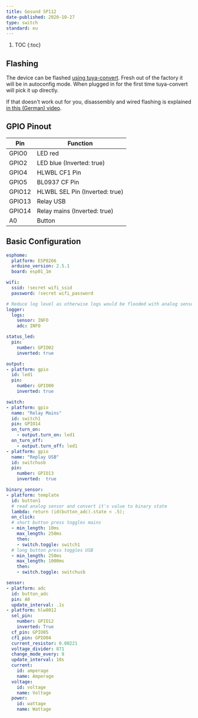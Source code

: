 ```yaml
---
title: Gosund SP112
date-published: 2020-10-27
type: switch
standard: eu
---
```


1. TOC
{:toc}

## Flashing

The device can be flashed [using tuya-convert](#tuya-convert). Fresh out of the factory it will be in autoconfig mode. When plugged in for the first time tuya-convert will pick it up directly.

If that doesn't work out for you, disassembly and wired flashing is explained [in this (German) video](https://www.youtube.com/watch?v=hfYFB1UENTQ).

## GPIO Pinout

| Pin     | Function                           |
|---------|------------------------------------|
| GPIO0   | LED red                            |
| GPIO2   | LED blue (Inverted: true)          |
| GPIO4   | HLWBL CF1 Pin                      |
| GPIO5   | BL0937 CF Pin                      |
| GPIO12  | HLWBL SEL Pin (Inverted: true)     |
| GPIO13  | Relay USB                          |
| GPIO14  | Relay mains (Inverted: true)       |
| A0      | Button                             |

## Basic Configuration

```yaml
esphome:
  platform: ESP8266
  arduino_version: 2.5.1
  board: esp01_1m

wifi:
  ssid: !secret wifi_ssid
  password: !secret wifi_password

# Reduce log level as otherwise logs would be flooded with analog sensor readings
logger:
  logs:
    sensor: INFO
    adc: INFO

status_led:
  pin:
    number: GPIO02
    inverted: true

output:
- platform: gpio
  id: led1
  pin:
    number: GPIO00
    inverted: true

switch:
- platform: gpio
  name: "Relay Mains"
  id: switch1
  pin: GPIO14
  on_turn_on:
    - output.turn_on: led1
  on_turn_off:
    - output.turn_off: led1
- platform: gpio
  name: "Replay USB"
  id: switchusb
  pin:
    number: GPIO13
    inverted:  true

binary_sensor:
- platform: template
  id: button1
  # read analog sensor and convert it's value to binary state
  lambda: return (id(button_adc).state < .5);
  on_click:
  # short button press toggles mains
  - min_length: 10ms
    max_length: 250ms
    then:
    - switch.toggle: switch1
  # long button press toggles USB
  - min_length: 250ms
    max_length: 1000ms
    then:
    - switch.toggle: switchusb

sensor:
- platform: adc
  id: button_adc
  pin: A0
  update_interval: .1s
- platform: hlw8012
  sel_pin:
    number: GPIO12
    inverted: True
  cf_pin: GPIO05
  cf1_pin: GPIO04
  current_resistor: 0.00221
  voltage_divider: 871
  change_mode_every: 8
  update_interval: 10s
  current:
    id: amperage
    name: Amperage
  voltage:
    id: voltage
    name: Voltage
  power:
    id: wattage
    name: Wattage
```
